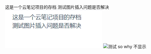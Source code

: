 这是一个云笔记项目的存档
测试图片插入问题是否解决
![测试](https://raw.githubusercontent.com/zzzhbr/notebook-image/master/notebook/2019/08/28/2019-08-28_20-02-59-1566993970186.png)
![测试](https://yadi.sk/i/iq0JvmBaEGv0qA/2019-08-28_20-02-59.png)
so why 不显示